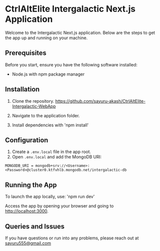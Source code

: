 # CtrlAltElite Intergalactic Next.js Application

Welcome to the Intergalactic Next.js application. Below are the steps to get the app up and running on your machine.

## Prerequisites

Before you start, ensure you have the following software installed:
- Node.js with npm package manager

## Installation

1. Clone the repository.
https://github.com/sayuru-akash/CtrlAltElite-Intergalactic-WebApp

2. Navigate to the application folder.
3. Install dependencies with 'npm install'

## Configuration

1. Create a `.env.local` file in the app root.
2. Open `.env.local` and add the MongoDB URI:

``` MONGODB_URI = mongodb+srv://<Username>:<Password>@cluster0.ktfvhlb.mongodb.net/intergalactic-db ```

## Running the App

To launch the app locally, use: 'npm run dev'

Access the app by opening your browser and going to [http://localhost:3000](http://localhost:3000).

## Queries and Issues

If you have questions or run into any problems, please reach out at sayuru555@gmail.com

